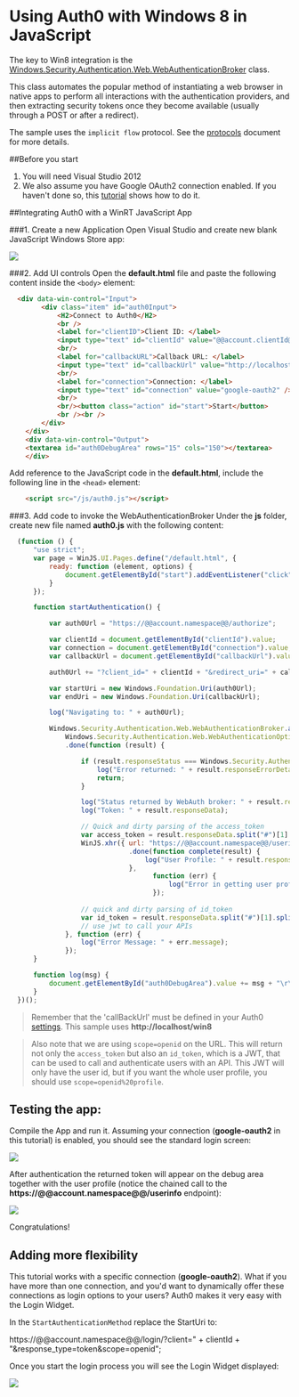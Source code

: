 # Using Auth0 with Windows 8 in JavaScript

The key to Win8 integration is the [Windows.Security.Authentication.Web.WebAuthenticationBroker](http://msdn.microsoft.com/en-US/library/windows/apps/windows.security.authentication.web.webauthenticationbroker) class.

This class automates the popular method of instantiating a web browser in native apps to perform all interactions with the authentication providers, and then extracting security tokens once they become available (usually through a POST or after a redirect).

The sample uses the `implicit flow` protocol. See the [protocols](protocols) document for more details.

##Before you start

1. You will need Visual Studio 2012
2. We also assume you have Google OAuth2 connection enabled. If you haven't done so, this [tutorial](enable-simple-connection) shows how to do it.

##Integrating Auth0 with a WinRT JavaScript App

###1. Create a new Application
Open Visual Studio and create new blank JavaScript Windows Store app:

![](img/win8-step1.png)

###2. Add UI controls
Open the __default.html__ file and paste the following content inside the `<body>` element:

```html
  <div data-win-control="Input">
        <div class="item" id="auth0Input">
            <H2>Connect to Auth0</H2>
            <br />
            <label for="clientID">Client ID: </label>
            <input type="text" id="clientId" value="@@account.clientId@@" />
            <br/>
            <label for="callbackURL">Callback URL: </label>
            <input type="text" id="callbackUrl" value="http://localhost/win8" />
            <br/>
            <label for="connection">Connection: </label>
            <input type="text" id="connection" value="google-oauth2" />
            <br/>
            <br/><button class="action" id="start">Start</button>
            <br /><br />
        </div>
    </div>
    <div data-win-control="Output">
    <textarea id="auth0DebugArea" rows="15" cols="150"></textarea>
    </div>
```

Add reference to the JavaScript code in the __default.html__, include the following line in the `<head>` element: 

```html
    <script src="/js/auth0.js"></script>
```

###3. Add code to invoke the WebAuthenticationBroker
Under the __js__ folder, create new file named __auth0.js__ with the following content:

```js
  (function () {
      "use strict";
      var page = WinJS.UI.Pages.define("/default.html", {
          ready: function (element, options) {
              document.getElementById("start").addEventListener("click", startAuthentication, false);
          }
      });

      function startAuthentication() {

          var auth0Url = "https://@@account.namespace@@/authorize";

          var clientId = document.getElementById("clientId").value;
          var connection = document.getElementById("connection").value;
          var callbackUrl = document.getElementById("callbackUrl").value;

          auth0Url += "?client_id=" + clientId + "&redirect_uri=" + callbackUrl + "&response_type=token&scope=openid&" + "connection=" + connection;

          var startUri = new Windows.Foundation.Uri(auth0Url);
          var endUri = new Windows.Foundation.Uri(callbackUrl);

          log("Navigating to: " + auth0Url);

          Windows.Security.Authentication.Web.WebAuthenticationBroker.authenticateAsync(
              Windows.Security.Authentication.Web.WebAuthenticationOptions.none, startUri, endUri)
              .done(function (result) {

                  if (result.responseStatus === Windows.Security.Authentication.Web.WebAuthenticationStatus.errorHttp) {
                      log("Error returned: " + result.responseErrorDetail);
                      return;
                  }

                  log("Status returned by WebAuth broker: " + result.responseStatus);
                  log("Token: " + result.responseData);

                  // Quick and dirty parsing of the access_token
                  var access_token = result.responseData.split("#")[1].split("&")[0];
                  WinJS.xhr({ url: "https://@@account.namespace@@/userinfo/?" + access_token, responseType: "json" })
                              .done(function complete(result) {
                                  log("User Profile: " + result.responseText);
                              },
                                    function (err) {
                                        log("Error in getting user profile: " + err.responseData);
                                    });
                  
                  // quick and dirty parsing of id_token
                  var id_token = result.responseData.split("#")[1].split("&")[1].split("=")[1]; // get jwt
                  // use jwt to call your APIs
              }, function (err) {
                  log("Error Message: " + err.message);
              });
      }

      function log(msg) {
          document.getElementById("auth0DebugArea").value += msg + "\r\n";
      }
  })();
```

> Remember that the 'callBackUrl' must be defined in your Auth0 [settings](@@uiURL@@/#/settings). This sample uses __http://localhost/win8__

> Also note that we are using `scope=openid` on the URL. This will return not only the `access_token` but also an `id_token`, which is a JWT, that can be used to call and authenticate users with an API. This JWT will only have the user id, but if you want the whole user profile, you should use `scope=openid%20profile`.

## Testing the app:

Compile the App and run it. Assuming your connection (__google-oauth2__ in this tutorial) is enabled, you should see the standard login screen:

![](img/win8-step2.png) 

After authentication the returned token will appear on the debug area together with the user profile (notice the chained call to the __https://@@account.namespace@@/userinfo__ endpoint):

![](img/win8-step3.png) 

Congratulations! 

## Adding more flexibility
This tutorial works with a specific connection (__google-oauth2__). What if you have more than one connection, and you'd want to dynamically offer these connections as login options to your users? Auth0 makes it very easy with the Login Widget. 

In the `StartAuthenticationMethod` replace the StartUri to:

  https://@@account.namespace@@/login/?client=" + clientId + "&response_type=token&scope=openid";

Once you start the login process you will see the Login Widget displayed:

![](img/win8-step4.png)

